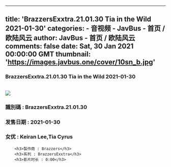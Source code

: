 
---
title: 'BrazzersExxtra.21.01.30 Tia in the Wild 2021-01-30'
categories: 
    - 音视频
    - JavBus - 首页 / 欧陆风云
author: JavBus - 首页 / 欧陆风云
comments: false
date: Sat, 30 Jan 2021 00:00:00 GMT
thumbnail: 'https://images.javbus.one/cover/10sn_b.jpg'
---

<div>   
<h3>BrazzersExxtra.21.01.30 Tia in the Wild 2021-01-30</h3>
        <br>
        <img src="https://images.javbus.one/cover/10sn_b.jpg" referrerpolicy="no-referrer">
        <h3>識別碼 : BrazzersExxtra.21.01.30</h3>
        <h3>发售日期 :  2021-01-30</h3>
        <h3>女优 : Keiran Lee,Tia Cyrus</h3>
        
        <h3>製作商 : Brazzers</h3>
        <h3>系列 : BrazzersExxtra</h3>
        <h3>影片时长 : 0:00</h3>  
</div>
            